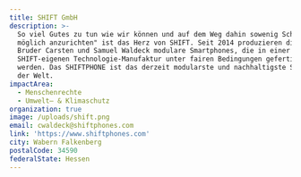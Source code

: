 ```yaml
---
title: SHIFT GmbH
description: >-
  So viel Gutes zu tun wie wir können und auf dem Weg dahin sowenig Schaden wie
  möglich anzurichten" ist das Herz von SHIFT. Seit 2014 produzieren die beiden
  Bruder Carsten und Samuel Waldeck modulare Smartphones, die in einer
  SHIFT-eigenen Technologie-Manufaktur unter fairen Bedingungen gefertigt
  werden. Das SHIFTPHONE ist das derzeit modularste und nachhaltigste Smartphone
  der Welt.
impactArea:
  - Menschenrechte
  - Umwelt– & Klimaschutz
organization: true
image: /uploads/shift.png
email: cwaldeck@shiftphones.com
link: 'https://www.shiftphones.com'
city: Wabern Falkenberg
postalCode: 34590
federalState: Hessen
---
```


